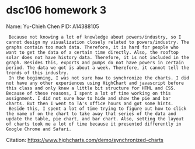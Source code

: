 # dsc106 homework 3
Name: Yu-Chieh Chen
PID: A14388105
     
     Because not knowing a lot of knowledge about powers/industry, so I cannot design my visualization closely related to powers/industry. The graphs contain too much data. Therefore, it is hard for people who want to get the data of a certain time directly. Also, the rooftop solar does not have history data. Therefore, it is not included in the graph. Besides this, exports and pumps do not have powers in certain period. The data we got is about a week. Therefore, it cannot tell the trends of this industry.  
     In the beginning, I was not sure how to synchronize the charts. I did not have any other experiences using HighChart and javascript before this class and only knew a little bit structure for HTML and CSS. Because of these reasons, I spent a lot of time working on this assignment. I did not sure how to hide and show the pie and bar charts. But then I went to TA's office hours and got some hints. 
     Beside this, I spent a lot of time trying to figure out how to click the name of on the chart to take away that series of the data and update the table, pie chart, and bar chart. Also, setting the layout of charts took me a lot of time because it presented differently in Google Chrome and Safari. 
     

Citation: 
https://www.highcharts.com/demo/synchronized-charts

